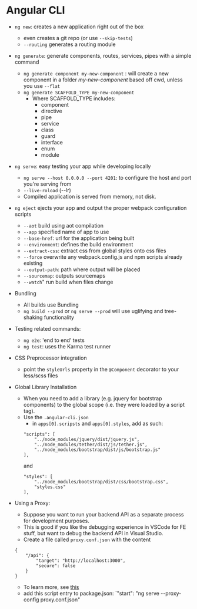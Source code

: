 Angular CLI
================

- `ng new`: creates a new application right out of the box
    - even creates a git repo (or use `--skip-tests`)
    - `--routing` generates a routing module
- `ng generate`: generate components, routes, services, pipes with a simple command
    - `ng generate component my-new-component` : will create a new component in a folder *my-new-component* based off cwd, unless you use `--flat`
    - `ng generate SCAFFOLD_TYPE my-new-component`
        - Where SCAFFOLD_TYPE includes:
            - component
            - directive
            - pipe
            - service
            - class
            - guard
            - interface
            - enum
            - module
    
- `ng serve`: easy testing your app while developing locally
    - `ng serve --host 0.0.0.0 --port 4201`: to configure the host and port you're serving from
    - `--live-roload` (--lr)
    - Compiled application is served from memory, not disk.
- `ng eject` ejects your app and output the proper webpack configuration scripts
    - `--aot` build using aot compilation
    - `--app` specified name of app to use
    - `--base-href`:  url for the application being built
    - `--environment`: defines the build environment
    - `--extract-css`: extract css from global styles onto css files
    - `--force` overwrite any webpack.config.js and npm scripts already existing
    - `--output-path`: path where output will be placed
    - `--sourcemap`: outputs sourcemaps
    - `--watch`" run build when files change
- Bundling
    - All builds use Bundling
    - `ng build --prod` or `ng serve --prod` will use uglifying and tree-shaking functionality
 - Testing related commands:
    - `ng e2e`: 'end to end' tests
    - `ng test`: uses the Karma test runner
- CSS Preprocessor integration
    - point the `styleUrls` property in the `@Component` decorator to your less/scss files
- Global Library Installation
    - When you need to add a library (e.g. jquery for bootstrap components) to the global scope (i.e. they were loaded by a script tag).
    - Use the `.angular-cli.json`
        - in `apps[0].scripsts` and `apps[0].styles`, add as such:
        ```(json)
        "scripts": [
            "../node_modules/jquery/dist/jquery.js",
            "../node_modules/tether/dist/js/tether.js",
            "../node_modules/bootstrap/dist/js/bootstrap.js"
        ],
        ```
        and
        ```(json)
        "styles": [
            "../node_modules/bootstrap/dist/css/bootstrap.css",
            "styles.css"
        ],
        ```
- Using a Proxy:
    - Suppose you want to run your backend API as a separate process for development purposes.
    - This is good if you like the debugging experience in VSCode for FE stuff, but want to debug the backend API in Visual Studio.
    - Create a file called `proxy.conf.json` with the content
    ```(json)
    {
        "/api": {
            "target": "http://localhost:3000",
            "secure": false
        }
    }
    ```
    - To learn more, see [this](https://webpack.github.io/docs/webpack-dev-server.html#proxy)
    - add this script entry to package.json: `"start": "ng serve --proxy-config proxy.conf.json"
